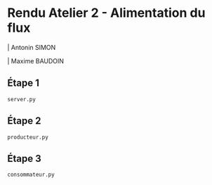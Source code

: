 # Rendu Atelier 2 - Alimentation du flux

| Antonin SIMON

| Maxime BAUDOIN

## Étape 1
```server.py```

## Étape 2
```producteur.py```

## Étape 3
```consommateur.py```
